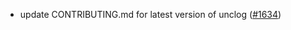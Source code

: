 - update CONTRIBUTING.md for latest version of unclog
  ([#1634](https://github.com/informalsystems/ibc-rs/issues/1634))
